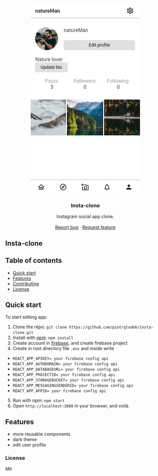 <p align="center">
  <a href="instagram-redesign-clone.netlify.app">
    <img src="https://github.com/piotrglodek/insta-clone/blob/main/logo.png" alt="Insta clone logo">
  </a>
</p>

<h3 align="center">Insta-clone</h3>

<p align="center">
  Instagram social app clone.
  <br>
  <br>
  <a href="https://github.com/piotrglodek/insta-clone/issues">Report bug</a>
  ·
  <a href="https://github.com/piotrglodek/insta-clone/issues">Request feature</a>
</p>

## Insta-clone

## Table of contents

- [Quick start](#quick-start)
- [Features](#features)
- [Contributing](#contributing)
- [License](#license)

## Quick start

To start editing app:

1. Clone the repo: `git clone https://github.com/piotrglodek/insta-clone.git`
2. Install with [npm](https://www.npmjs.com/): `npm install`
3. Create account in [firebase](http://firebase.google.com/), and create firebase project
4. Create in root directory file `.env` and inside write

- `REACT_APP_APIKEY= your firebase config api`
- `REACT_APP_AUTHDOMAIN= your firebase config api`
- `REACT_APP_DATABASEURL= your firebase config api`
- `REACT_APP_PROJECTID= your firebase config api`
- `REACT_APP_STORAGEBUCKET= your firebase config api`
- `REACT_APP_MESSAGINGSENDERID= your firebase config api`
- `REACT_APP_APPID= your firebase config api`

5. Run with npm: `npm start`
6. Open `http://localhost:3000` in your browser, and voilà.

## Features

- more reusable components
- dark theme
- edit user profile

### License

Mit
